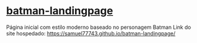 # <a href="https://samuel77743.github.io/batman-landingpage/" target="_blank" rel="follow">batman-landingpage</a>
Página inicial com estilo moderno baseado no personagem Batman
Link do site hospedado: <a href="https://samuel77743.github.io/batman-landingpage/" target="_blank" rel="follow">https://samuel77743.github.io/batman-landingpage/</a>
